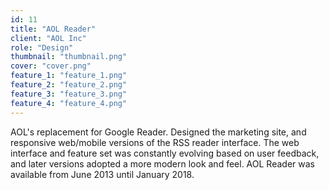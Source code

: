 ```yaml
---
id: 11
title: "AOL Reader"
client: "AOL Inc"
role: "Design"
thumbnail: "thumbnail.png"
cover: "cover.png"
feature_1: "feature_1.png"
feature_2: "feature_2.png"
feature_3: "feature_3.png"
feature_4: "feature_4.png"
---
```


AOL's replacement for Google Reader. Designed the marketing site, and responsive web/mobile versions of the RSS reader interface. The web interface and feature set was constantly evolving based on user feedback, and later versions adopted a more modern look and feel. AOL Reader was available from June 2013 until January 2018.
